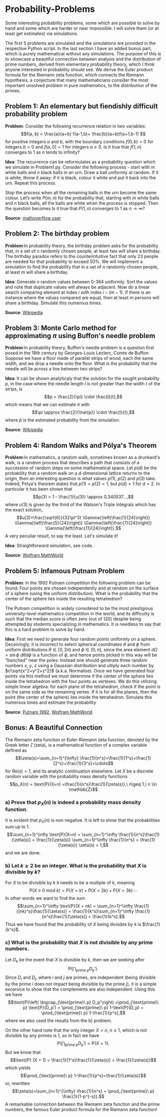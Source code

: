 # Probability-Problems
Some interesting probability problems, some which are possible to solve by hand and some which are harder or near impossible. I will solve them (or at least get estimates) via simulations.

The first 5 problems are simulated and the simulations are provided in the respective Python script. In the last section I have an added bonus part, which is purely mathematical without any simulations. The purpose of this is to showcase a beautiful connection between analysis and the distribution of prime numbers, derived from elementary probability theory, which I think anyone interested in probability should see. We derive the Euler product formula for the Riemann zeta function, which connects the Riemann hypothesis, a conjecture that many mathematicians consider the most important unsolved problem in pure mathematics, to the distribution of the primes.
## Problem 1: An elementary but fiendishly difficult probability problem
**Problem**: Consider the following recurrence relation in two variables:
$$f(a, b) = \frac{a}{a+b} f(a-1,b)+ \frac{b}{a+b}f(a+1,b-1) $$
for positive integers $a$ and $b$,
with the boundary conditions $f(0,b)=0$ for integers $b>0$ and $f(a,0)=1$ for integers $a\ge0$.
Is it true that $f(1,n)$ converges to $1$ as $n$ tends to infinity?

**Idea**: The recurrence can be reformulates as a probability question which we simulate in Problem1.py. 
Consider the following process - start with $m$ white balls and $n$ black balls in an urn. Draw a ball uniformly at random. If it is white, throw it away; if it is black, colour it white and put it back into the urn. Repeat this process.

Stop the process when all the remaining balls in the urn become the same colour. Let’s write $P(m, n)$ for the probability that, starting with $m$ white balls and $n$ black balls, all the balls are white when the process is stopped. Then the question becomes Is it true that $P(1, n)$ converges to $1$ as $n \to \infty$?

**Source**: [mathoverflow user](https://mathoverflow.net/questions/460095/how-to-show-a-function-converges-to-1)

## Problem 2: The birthday problem
**Problem**:In probability theory, the birthday problem asks for the probability that, in a set of $n$ randomly chosen people, at least two will share a birthday. The birthday paradox refers to the counterintuitive fact that only 23 people are needed for that probability to exceed 50%. We will implement a simulation to find the probability that in a set of $n$ randomly chosen people, at least $m$ will share a birthday.

**Idea**: Generate $n$ random values between 0-364 uniformly. Sort the values and note that duplicate values will always be adjacent. Now do a linear search comparing element at index $i$ with index $i - (m - 1)$. If there is an instance where the values compared are equal, then at least $m$ persons will share a birthday. Simulate this numerous times.

**Source**: [Wikipedia](https://en.wikipedia.org/wiki/Birthday_problem)

## Problem 3: Monte Carlo method for approximating $\pi$ using Buffon's needle problem
**Problem**:In probability theory, Buffon's needle problem is a question first posed in the 18th century by Georges-Louis Leclerc, Comte de Buffon:
Suppose we have a floor made of parallel strips of wood, each the same width, and we drop a needle onto the floor. What is the probability that the needle will lie across a line between two strips?

**Idea**: It can be shown analyticaly that the solution for the sought probability $p$, in the case where the needle length $l$ is not greater than the width $t$ of the strips, is $$p = \frac{2}{\pi} \cdot \frac{l}{t},$$ which means that we can estimate $\pi$ with
$$\pi \approx \frac{2}{\hat{p}} \cdot \frac{l}{t},$$ where $\hat{p}$ is the estimated probability from the simulation.

**Source**: [Wikipedia](https://en.wikipedia.org/wiki/Buffon%27s_needle_problem)

## Problem 4: Random Walks and Pólya's Theorem
**Problem**:In mathematics, a random walk, sometimes known as a drunkard's walk, is a random process that describes a path that consists of a succession of random steps on some mathematical space. Let $p(d)$ be the probability that a random walk on a $d$-dimensional lattice returns to the origin, then an interesting question is what values $p(1)$, $p(2)$ and $p(3)$ take. Indeed, Pólya's theorem states that $p(1) = p(2) = 1$, but $p(d)<1$ for $d>2$. In particular it has been shown that
$$p(3) = 1 - \frac{1}{u(3)} \approx 0.340537...,$$ where $u(3)$ is given by the third of the Watson's Triple Integrals which has the exact solution, $$u(3)=\frac{\sqrt{6}}{32\pi^3} \Gamma{\left(\frac{1}{24}\right)} \Gamma{\left(\frac{5}{24}\right)} \Gamma{\left(\frac{7}{24}\right)} \Gamma{\left(\frac{11}{24}\right)}.$$ A very peculiar result, to say the least. Let's simulate it!

**Idea**: Straightforward simulation, see code.

**Source**: [Wolfram MathWorld](https://mathworld.wolfram.com/PolyasRandomWalkConstants.html)

## Problem 5: Infamous Putnam Problem
**Problem**: In the 1992 Putnam competition the following problem can be found: Four points are chosen independently and at random on the surface of a sphere (using the uniform distribution). What is the probability that the center of the sphere lies inside the resulting tetrahedron?

The Putnam competition is widely considered to be the most prestigious university-level mathematics competition in the world, and its difficulty is such that the median score is often zero (out of 120) despite being attempted by students specializing in mathematics. It is needless to say that this is a hard problem to solve by hand.

**Idea**: First we need to generate four random points uniformly on a sphere. Deceivingly, it is incorrect to select spherical coordinates $\theta$ and $\phi$ from uniform distributions $\theta \in[0,2 \pi)$ and $\phi \in[0, \pi]$, since the area element $d \Omega=\sin \phi\ d\theta d\phi$ is a function of $\phi$, and hence points picked in this way will be "bunched" near the poles. Instead one should generate three random numbers $x,\ y,\ z$ using a Gaussian distribution and ultiply each number by $r/\sqrt{x^2+y^2+z^2}$ (a.k.a. Normalise). Once we have generated four points via this method we must determine if the center of the sphere lies inside the tetrahedron with the four points as vertexes. We do this utilizing simple linear algebra: for each plane of the tetrahedron, check if the point is on the same side as the remaining vertex. If it is for all the planes, then the point (the center of the sphere) lies inside the tetrahedron. Simulate this numerous times and estimate the probability

**Source**: [Putnam 1992](https://kskedlaya.org/putnam-archive/1992.pdf), [Wolfram MathWorld](https://mathworld.wolfram.com/SpherePointPicking.html)


## Bonus: A Beautiful Connection
The Riemann zeta function or Euler-Riemann zeta function, denoted by the Greek letter $\zeta$ (zeta), is a mathematical function of a complex variable defined as
$$\zeta(s)=\sum_{n=1}^{\infty} \frac{1}{n^s}=\frac{1}{1^s}+\frac{1}{2^s}+\frac{1}{3^s}+\cdots$$
for $\text{Re}(s)>1$, and its analytic continuation elsewhere. Let $X$ be a discrete random variable with the probability mass density functions $$p_X(n) = \text{P}(X=n) =\frac{1}{n^s}\frac{1}{\zeta(s)},\ n\geq 1,\ n \in \mathbb{Z}$$

### a) Prove that $p_X(n)$ is indeed a probability mass density function.
It is evident that $p_X(n)$ is non negative. It is left to show that the probabilities sum up to 1. $$\sum_{n=1}^\infty \text{P}(X=n) = \sum_{n=1}^\infty \frac{1}{n^s}\frac{1}{\zeta(s)} = \frac{1}{\zeta(s)} \sum_{n=1}^\infty \frac{1}{n^s} = \frac{1}{\zeta(s)} \zeta(s) = 1,$$ and we are done.

### b) Let $k \geq 2$ be an integer. What is the probability that $X$ is divisible by $k$?
For $X$ to be divisible by $k$ it needs to be a multiple of $k$, meaning $$\text{P}(X \equiv 0\ \text{mod}\ k) = \text{P}(X = k) + \text{P}(X = 2k) + \text{P}(X = 3k) \cdots$$ In other words we want to find the sum $$\sum_{n=1}^\infty \text{P}(X = nk) = \sum_{n=1}^\infty \frac{1}{(nk)^s}\frac{1}{\zeta(s)} = \frac{1}{k^s}\sum_{n=1}^\infty \frac{1}{n^s}\frac{1}{\zeta(s)} = \frac{1}{k^s}.$$ Thus we have found that the probability of $X$ being divisible by $k$ is $\frac{1}{k^s}$.

### c) What is the probability that $X$ is not divisible by any prime numbers.
Let $D_k$ be the event that $X$ is divisible by $k$, then we are seeking after $$\text{P}\left( \bigcap_{\text{prime}\ p} D_p'\right).$$ Since $D_i$ and $D_j$, where $i$ and $j$ are primes, are independent (being divisible by the prime $i$ does not impact being divisible by the prime $j$), it is a simple excersice to show that the complements are also independent. Using this we have $$\text{P}\left( \bigcap_{\text{prime}\ p} D_p'\right) =\prod_{\text{prime}\ p} \text{P}(D_p') = \prod_{\text{prime}\ p} 1-\text{P}(D_p) = \prod_{\text{prime}\ p} 1-\frac{1}{p^s},$$ where we also used the results from the b) problem.

On the other hand note that the only integer $X = n,\ n\geq 1$, which is not divisible by any primes is $1$, so in fact we have $$\text{P}\left( \bigcap_{\text{prime}\ p} D_p'\right) = \text{P} (X = 1).$$ But we know that $$\text{P} (X = 1) = \frac{1}{1^s}\frac{1}{\zeta(s)} = \frac{1}{\zeta(s)}$$ which yields $$\prod_{\text{prime}\ p} 1-\frac{1}{p^s}=\frac{1}{\zeta(s)}$$ or, rewritten $$\zeta(s)=\sum_{n=1}^{\infty} \frac{1}{n^s} = \prod_{\text{prime}\ p} \frac{1}{1-p^{-s}}.$$ A remarkable connection between the Riemann zeta function and the prime numbers, the famous Euler product formula for the Riemann zeta function!
